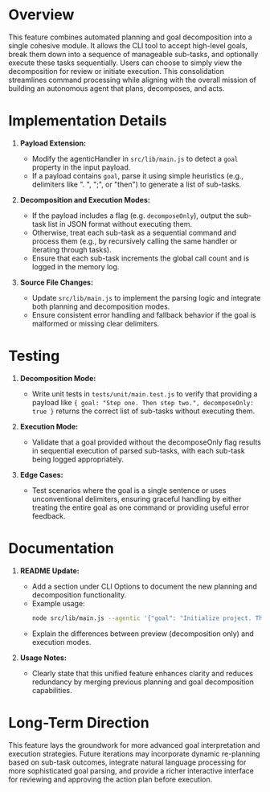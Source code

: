# Overview
This feature combines automated planning and goal decomposition into a single cohesive module. It allows the CLI tool to accept high-level goals, break them down into a sequence of manageable sub-tasks, and optionally execute these tasks sequentially. Users can choose to simply view the decomposition for review or initiate execution. This consolidation streamlines command processing while aligning with the overall mission of building an autonomous agent that plans, decomposes, and acts.

# Implementation Details
1. **Payload Extension:**
   - Modify the agenticHandler in `src/lib/main.js` to detect a `goal` property in the input payload. 
   - If a payload contains `goal`, parse it using simple heuristics (e.g., delimiters like ". ", ";", or "then") to generate a list of sub-tasks.

2. **Decomposition and Execution Modes:**
   - If the payload includes a flag (e.g. `decomposeOnly`), output the sub-task list in JSON format without executing them. 
   - Otherwise, treat each sub-task as a sequential command and process them (e.g., by recursively calling the same handler or iterating through tasks). 
   - Ensure that each sub-task increments the global call count and is logged in the memory log.

3. **Source File Changes:**
   - Update `src/lib/main.js` to implement the parsing logic and integrate both planning and decomposition modes.
   - Ensure consistent error handling and fallback behavior if the goal is malformed or missing clear delimiters.

# Testing
1. **Decomposition Mode:**
   - Write unit tests in `tests/unit/main.test.js` to verify that providing a payload like `{ goal: "Step one. Then step two.", decomposeOnly: true }` returns the correct list of sub-tasks without executing them.

2. **Execution Mode:**
   - Validate that a goal provided without the decomposeOnly flag results in sequential execution of parsed sub-tasks, with each sub-task being logged appropriately.

3. **Edge Cases:**
   - Test scenarios where the goal is a single sentence or uses unconventional delimiters, ensuring graceful handling by either treating the entire goal as one command or providing useful error feedback.

# Documentation
1. **README Update:**
   - Add a section under CLI Options to document the new planning and decomposition functionality.
   - Example usage:
     ```bash
     node src/lib/main.js --agentic '{"goal": "Initialize project. Then configure settings.", "decomposeOnly": true}'
     ```
   - Explain the differences between preview (decomposition only) and execution modes.

2. **Usage Notes:**
   - Clearly state that this unified feature enhances clarity and reduces redundancy by merging previous planning and goal decomposition capabilities.

# Long-Term Direction
This feature lays the groundwork for more advanced goal interpretation and execution strategies. Future iterations may incorporate dynamic re-planning based on sub-task outcomes, integrate natural language processing for more sophisticated goal parsing, and provide a richer interactive interface for reviewing and approving the action plan before execution.